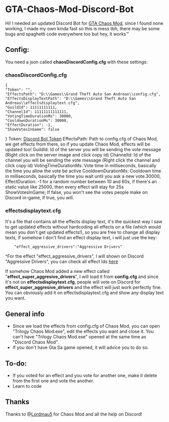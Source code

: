 
# GTA-Chaos-Mod-Discord-Bot

Hi! I needed an updated Discord Bot for [GTA Chaos Mod](https://github.com/gta-chaos-mod/Trilogy-ASI-Script), since I found none working, I made my own kinda fast so this is mess tbh, there may be some bugs and spaghetti code everywhere too but hey, it works™

## Config:
You need a json called **chaosDiscordConfig.cfg** with these settings:
### chaosDiscordConfig.cfg
    {
    "Token": "",
    "EffectsPath": "D:\\Games\\Grand Theft Auto San Andreas\\config.cfg",
    "EffectsDisplayTextPath": "D:\\Games\\Grand Theft Auto San Andreas\\effectsdisplaytext.cfg",
    "GuildId": 11111111111,
    "ChannelId": 11111111111111,
    "VotingTimeDurationMs": 30000,
    "CooldownDurationMs": 30000,
    "EffectDuration": -1,
    "ShowVotesInGame": false
}
Token: [Discord Bot Token](https://docs.discordbotstudio.org/setting-up-dbs/finding-your-bot-token)
EffectsPath: Path to config.cfg of Chaos Mod, we get effects from there, so if you update Chaos Mod, effects will be updated too!
GuildId: Id of the server you will be sending the vote message (Right click on the server image and click copy id)
ChannelId: Id of the channel you will be sending the vote message (Right click the channel and click copy id)
VotingTimeDurationMs: Vote time in milliseconds, basically the time you allow the vote be active
CooldownDurationMs: Cooldown time in milliseconds, basically the time you wait until you ask a new vote.30000, EffectDuration: -1 for a random number between 10 and 60s, if there's an static value like 25000, then every effect will stay for 25s
ShowVotesInGame; If false, you won't see the votes people make on Discord in-game, if true, you will.

### effectsdisplaytext.cfg
It's a file that contains all the effects display text, it's the quickest way I saw to get updated effects without hardcoding all effects on a file (which would mean you don't get updated effects!), so you are free to change all display texts, if somehow I don't find an effect display text, i will just use the key:

        "effect_aggressive_drivers":"Aggressive Drivers"
^For the effect "effect_aggressive_drivers", I will shown on Discord "Aggressive Drivers", you can check all effect Ids [here](https://bit.ly/gta-sa-chaos-mod)

If somehow Chaos Mod added a new effect called "**effect_super_aggresive_drivers**", I will load it from **config.cfg** and since it's not on **effectsdisplaytext.cfg**, people will vote on Discord for **effect_super_aggresive_drivers** and the effect will just work perfectly fine. You can obviously add it on  effectsdisplaytext.cfg and show any display text you want. 

## General info

 - Since we load the effects from config.cfg of Chaos Mod, you can open "Trilogy Chaos Mod.exe", edit the effects you want and close it. You can't have "Trilogy Chaos Mod.exe" opened at the same time as "Discord Chaos Mod".
 - If you don't have Gta Sa game opened, it will advice you to do so.
 
 ## To-do:
 
 - If you voted for  an effect and you vote for another one, make it delete from the first one and vote the another.
 - Learn to code

 ## Thanks
 Thanks to @[Lordmau5](https://github.com/Lordmau5) for Chaos Mod and all the help on Discord!
